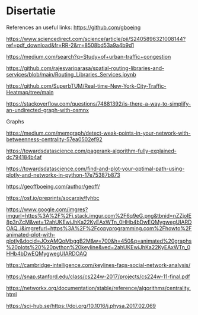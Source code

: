 # Disertatie
References an useful links:
https://github.com/gboeing

https://www.sciencedirect.com/science/article/pii/S2405896321008144?ref=pdf_download&fr=RR-2&rr=8508bd53a9a4b9d1

https://medium.com/search?q=Study+of+urban-traffic+congestion

https://github.com/rajesvariparasa/spatial-routing-libraries-and-services/blob/main/Routing_Libraries_Services.ipynb

https://github.com/SuperbTUM/Real-time-New-York-City-Traffic-Heatmap/tree/main

https://stackoverflow.com/questions/74881392/is-there-a-way-to-simplify-an-undirected-graph-with-osmnx


Graphs


https://medium.com/memgraph/detect-weak-points-in-your-network-with-betweenness-centrality-57ea0502ef92


https://towardsdatascience.com/pagerank-algorithm-fully-explained-dc794184b4af


https://towardsdatascience.com/find-and-plot-your-optimal-path-using-plotly-and-networkx-in-python-17e75387b873


https://geoffboeing.com/author/geoff/


https://osf.io/preprints/socarxiv/fyhbc

https://www.google.com/imgres?imgurl=https%3A%2F%2Fi.stack.imgur.com%2F6q9eG.png&tbnid=nZZjoIE8p3nZcM&vet=12ahUKEwiJhKa22KyEAxWTn_0HHb4bDwEQMygwegUIARDOAQ..i&imgrefurl=https%3A%2F%2Fcopyprogramming.com%2Fhowto%2Fanimated-plot-with-plotly&docid=JOxAMQoMbggB2M&w=700&h=450&q=animated%20graphs%20plots%20%20python%20keyline&ved=2ahUKEwiJhKa22KyEAxWTn_0HHb4bDwEQMygwegUIARDOAQ


https://cambridge-intelligence.com/keylines-faqs-social-network-analysis/

https://snap.stanford.edu/class/cs224w-2017/projects/cs224w-11-final.pdf

https://networkx.org/documentation/stable/reference/algorithms/centrality.html

https://sci-hub.se/https://doi.org/10.1016/j.physa.2017.02.069
